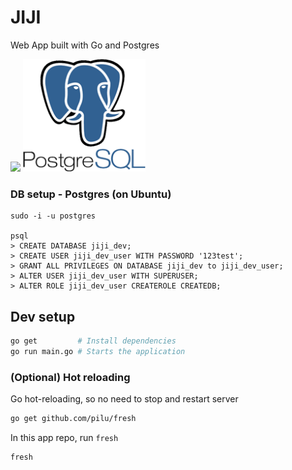 # JIJI

Web App built with Go and Postgres

<img src="https://cdn-images-1.medium.com/max/600/1*i2skbfmDsHayHhqPfwt6pA.png" height="200px">
<img src="https://raw.githubusercontent.com/docker-library/docs/01c12653951b2fe592c1f93a13b4e289ada0e3a1/postgres/logo.png" height="180px">

### DB setup - Postgres (on Ubuntu)

```
sudo -i -u postgres

psql
> CREATE DATABASE jiji_dev;
> CREATE USER jiji_dev_user WITH PASSWORD '123test';
> GRANT ALL PRIVILEGES ON DATABASE jiji_dev to jiji_dev_user;
> ALTER USER jiji_dev_user WITH SUPERUSER;
> ALTER ROLE jiji_dev_user CREATEROLE CREATEDB;
```

## Dev setup

```bash
go get         # Install dependencies
go run main.go # Starts the application
```

### (Optional) Hot reloading

Go hot-reloading, so no need to stop and restart server

```bash
go get github.com/pilu/fresh
```

In this app repo, run `fresh`

```bash
fresh
```
